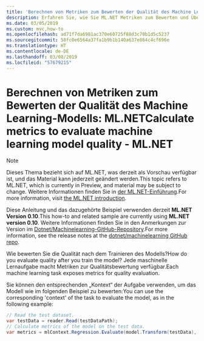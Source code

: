```yaml
---
title: 'Berechnen von Metriken zum Bewerten der Qualität des Machine Learning-Modells: ML.NET'
description: Erfahren Sie, wie Sie ML.NET Metriken zum Bewerten und Überprüfen der Qualität des Machine Learning-Modells berechnen
ms.date: 03/05/2019
ms.custom: mvc,how-to
ms.openlocfilehash: ad71f7da6981ac370e60725f88d3c70b1d5c5237
ms.sourcegitcommit: 58fc0e6564a37fa1b9b1b140a637e864c4cf696e
ms.translationtype: HT
ms.contentlocale: de-DE
ms.lasthandoff: 03/08/2019
ms.locfileid: "57679215"
---
```

# <a name="calculate-metrics-to-evaluate-machine-learning-model-quality---mlnet"></a><span data-ttu-id="81674-103">Berechnen von Metriken zum Bewerten der Qualität des Machine Learning-Modells: ML.NET</span><span class="sxs-lookup"><span data-stu-id="81674-103">Calculate metrics to evaluate machine learning model quality - ML.NET</span></span>

> [!NOTE]
> <span data-ttu-id="81674-104">Dieses Thema bezieht sich auf ML.NET, was derzeit als Vorschau verfügbar ist, und das Material kann jederzeit geändert werden.</span><span class="sxs-lookup"><span data-stu-id="81674-104">This topic refers to ML.NET, which is currently in Preview, and material may be subject to change.</span></span> <span data-ttu-id="81674-105">Weitere Informationen finden Sie in [der ML.NET-Einführung](https://www.microsoft.com/net/learn/apps/machine-learning-and-ai/ml-dotnet).</span><span class="sxs-lookup"><span data-stu-id="81674-105">For more information, visit [the ML.NET introduction](https://www.microsoft.com/net/learn/apps/machine-learning-and-ai/ml-dotnet).</span></span>

<span data-ttu-id="81674-106">Diese Anleitung und das dazugehörte Beispiel verwenden derzeit **ML.NET Version 0.10**.</span><span class="sxs-lookup"><span data-stu-id="81674-106">This how-to and related sample are currently using **ML.NET version 0.10**.</span></span> <span data-ttu-id="81674-107">Weitere Informationen finden Sie in den Anmerkungen zur Version im [Dotnet/Machinelearning-GitHub-Repository](https://github.com/dotnet/machinelearning/tree/master/docs/release-notes).</span><span class="sxs-lookup"><span data-stu-id="81674-107">For more information, see the release notes at the [dotnet/machinelearning GitHub repo](https://github.com/dotnet/machinelearning/tree/master/docs/release-notes).</span></span>

<span data-ttu-id="81674-108">Wie bewerten Sie die Qualität nach dem Trainieren des Modells?</span><span class="sxs-lookup"><span data-stu-id="81674-108">How do you evaluate quality after you train the model?</span></span> <span data-ttu-id="81674-109">Jede maschinelle Lernaufgabe macht Metriken zur Qualitätsbewertung verfügbar.</span><span class="sxs-lookup"><span data-stu-id="81674-109">Each machine learning task exposes metrics for quality evaluation.</span></span>

<span data-ttu-id="81674-110">Sie können den entsprechenden „Kontext“ der Aufgabe verwenden, um das Modell wie im folgenden Beispiel zu bewerten:</span><span class="sxs-lookup"><span data-stu-id="81674-110">You can use the corresponding 'context' of the task to evaluate the model, as in the following example:</span></span>

```csharp
// Read the test dataset.
var testData = reader.Read(testDataPath);
// Calculate metrics of the model on the test data.
var metrics = mlContext.Regression.Evaluate(model.Transform(testData), label: "Target");
```